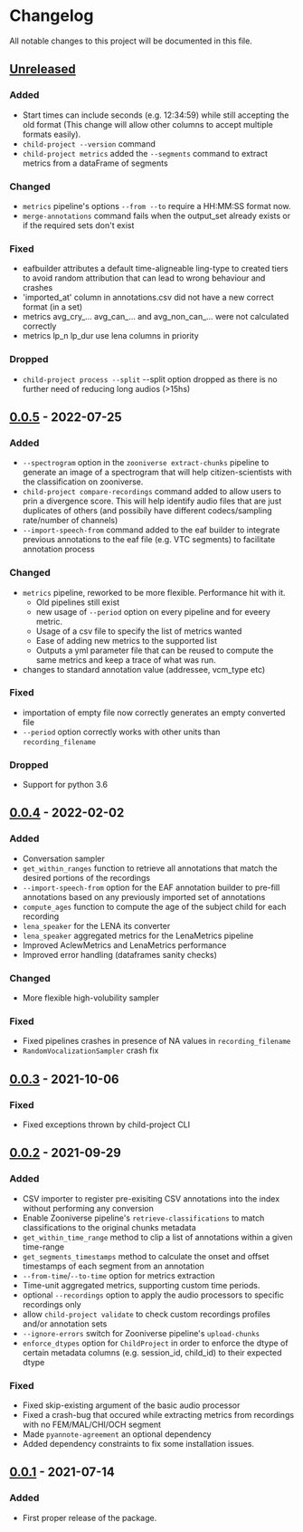 # Changelog

All notable changes to this project will be documented in this file.

## [Unreleased]

### Added

- Start times can include seconds (e.g. 12:34:59) while still accepting the old format (This change will allow other columns to accept multiple formats easily).
- `child-project --version` command
- `child-project metrics` added the `--segments` command to extract metrics from a dataFrame of segments

### Changed

- `metrics` pipeline's options `--from --to` require a HH:MM:SS format now.
- `merge-annotations` command fails when the output_set already exists or if the required sets don't exist

### Fixed

- eafbuilder attributes a default time-aligneable ling-type to created tiers to avoid random attribution that can lead to wrong behaviour and crashes
- 'imported_at' column in annotations.csv did not have a new correct format (in a set)
- metrics avg_cry_... avg_can_... and avg_non_can_... were not calculated correctly
- metrics lp_n lp_dur use lena columns in priority

### Dropped

- `child-project process --split` --split option dropped as there is no further need of reducing long audios (>15hs)

## [0.0.5] - 2022-07-25

### Added

 - `--spectrogram` option in the `zooniverse extract-chunks` pipeline to generate an image of a spectrogram that will help citizen-scientists with the classification on zooniverse.
 - `child-project compare-recordings` command added to allow users to prin a divergence score. This will help identify audio files that are just duplicates of others (and possibily have different codecs/sampling rate/number of channels)
 - `--import-speech-from` command added to the eaf builder to integrate previous annotations to the eaf file (e.g. VTC segments) to facilitate annotation process

### Changed

- `metrics` pipeline, reworked to be more flexible. Performance hit with it.
    - Old pipelines still exist
    - new usage of `--period` option on every pipeline and for eveery metric.
    - Usage of a csv file to specify the list of metrics wanted
    - Ease of adding new metrics to the supported list
    - Outputs a yml parameter file that can be reused to compute the same metrics and keep a trace of what was run.
- changes to standard annotation value (addressee, vcm_type etc)

### Fixed

- importation of empty file now correctly generates an empty converted file
- `--period` option correctly works with other units than `recording_filename`

### Dropped

- Support for python 3.6

## [0.0.4] - 2022-02-02

### Added 

 - Conversation sampler
 - `get_within_ranges` function to retrieve all annotations that match the desired portions of the recordings
 - `--import-speech-from` option for the EAF annotation builder to pre-fill annotations based on any previously imported set of annotations
 - `compute_ages` function to compute the age of the subject child for each recording
 - `lena_speaker` for the LENA its converter
 - `lena_speaker` aggregated metrics for the LenaMetrics pipeline
 - Improved AclewMetrics and LenaMetrics performance
 - Improved error handling (dataframes sanity checks)

### Changed

 - More flexible high-volubility sampler

### Fixed
 
 - Fixed pipelines crashes in presence of NA values in `recording_filename`
 - `RandomVocalizationSampler` crash fix

## [0.0.3] - 2021-10-06

### Fixed

 - Fixed exceptions thrown by child-project CLI

## [0.0.2] - 2021-09-29

### Added 

 - CSV importer to register pre-exisiting CSV annotations into the index without performing any conversion
 - Enable Zooniverse pipeline's `retrieve-classifications` to match classifications to the original chunks metadata
 - `get_within_time_range` method to clip a list of annotations within a given time-range
 - `get_segments_timestamps` method to calculate the onset and offset timestamps of each segment from an annotation
 - `--from-time`/`--to-time` option for metrics extraction
 - Time-unit aggregated metrics, supporting custom time periods.
 - optional `--recordings` option to apply the audio processors to specific recordings only
 - allow `child-project validate` to check custom recordings profiles and/or annotation sets
 - `--ignore-errors` switch for Zooniverse pipeline's `upload-chunks`
 - `enforce_dtypes` option for `ChildProject` in order to enforce the dtype of certain metadata columns (e.g. session_id, child_id) to their expected dtype

### Fixed

 - Fixed skip-existing argument of the basic audio processor
 - Fixed a crash-bug that occured while extracting metrics from recordings with no FEM/MAL/CHI/OCH segment
 - Made `pyannote-agreement` an optional dependency
 - Added dependency constraints to fix some installation issues.

## [0.0.1] - 2021-07-14

### Added

- First proper release of the package.

[unreleased]: https://github.com/LAAC-LSCP/ChildProject/compare/v0.0.5...HEAD
[0.0.5]: https://github.com/LAAC-LSCP/ChildProject/releases/tag/v0.0.5
[0.0.4]: https://github.com/LAAC-LSCP/ChildProject/releases/tag/v0.0.4
[0.0.3]: https://github.com/LAAC-LSCP/ChildProject/releases/tag/v0.0.3
[0.0.2]: https://github.com/LAAC-LSCP/ChildProject/releases/tag/v0.0.2
[0.0.1]: https://github.com/LAAC-LSCP/ChildProject/releases/tag/v0.0.1
